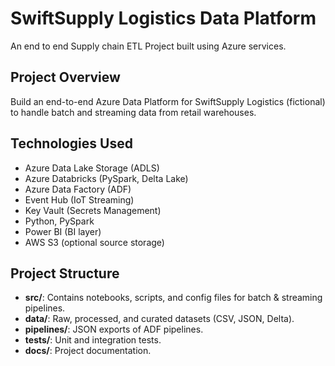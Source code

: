 # SwiftSupply Logistics Data Platform
An end to end Supply chain ETL Project built using Azure services.

## Project Overview
Build an end-to-end Azure Data Platform for SwiftSupply Logistics (fictional) to handle batch and streaming data from retail warehouses.

## Technologies Used
- Azure Data Lake Storage (ADLS)
- Azure Databricks (PySpark, Delta Lake)
- Azure Data Factory (ADF)
- Event Hub (IoT Streaming)
- Key Vault (Secrets Management)
- Python, PySpark
- Power BI (BI layer)
- AWS S3 (optional source storage)

## Project Structure
- **src/**: Contains notebooks, scripts, and config files for batch & streaming pipelines.
- **data/**: Raw, processed, and curated datasets (CSV, JSON, Delta).
- **pipelines/**: JSON exports of ADF pipelines.
- **tests/**: Unit and integration tests.
- **docs/**: Project documentation.
